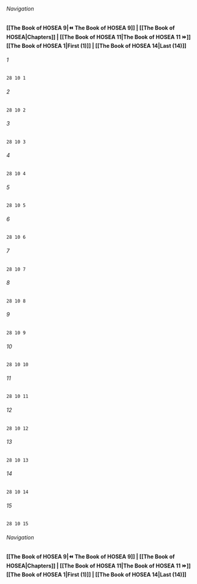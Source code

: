 
###### Navigation
**[[The Book of HOSEA 9|⏪ The Book of HOSEA 9]] | [[The Book of HOSEA|Chapters]] | [[The Book of HOSEA 11|The Book of HOSEA 11 ⏩]]**
**[[The Book of HOSEA 1|First (1)]] | [[The Book of HOSEA 14|Last (14)]]**

###### 1
``` verse
28 10 1 
```
###### 2
``` verse
28 10 2 
```
###### 3
``` verse
28 10 3 
```
###### 4
``` verse
28 10 4 
```
###### 5
``` verse
28 10 5 
```
###### 6
``` verse
28 10 6 
```
###### 7
``` verse
28 10 7 
```
###### 8
``` verse
28 10 8 
```
###### 9
``` verse
28 10 9 
```
###### 10
``` verse
28 10 10 
```
###### 11
``` verse
28 10 11 
```
###### 12
``` verse
28 10 12 
```
###### 13
``` verse
28 10 13 
```
###### 14
``` verse
28 10 14 
```
###### 15
``` verse
28 10 15 
```

###### Navigation
**[[The Book of HOSEA 9|⏪ The Book of HOSEA 9]] | [[The Book of HOSEA|Chapters]] | [[The Book of HOSEA 11|The Book of HOSEA 11 ⏩]]**
**[[The Book of HOSEA 1|First (1)]] | [[The Book of HOSEA 14|Last (14)]]**

